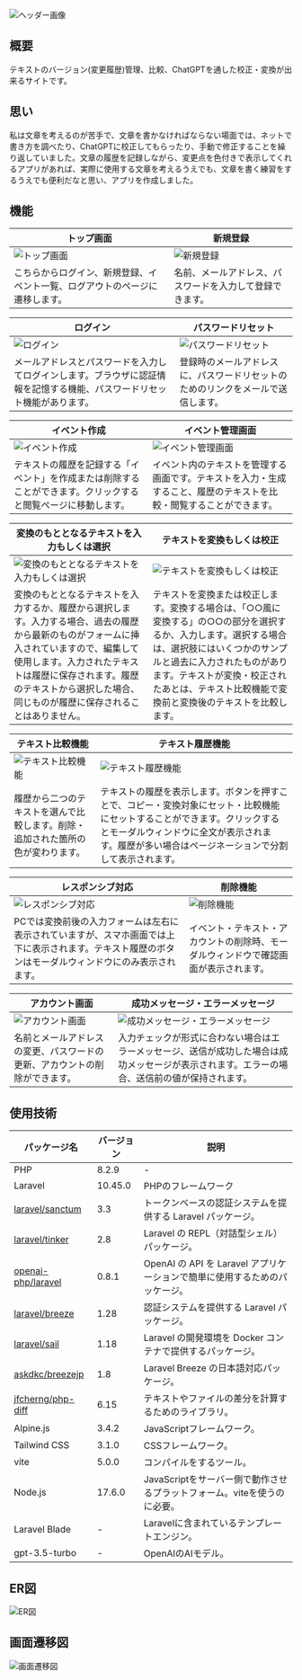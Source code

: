 ![ヘッダー画像](画像のURL)

## 概要

テキストのバージョン(変更履歴)管理、比較、ChatGPTを通した校正・変換が出来るサイトです。

## 思い

私は文章を考えるのが苦手で、文章を書かなければならない場面では、ネットで書き方を調べたり、ChatGPTに校正してもらったり、手動で修正することを繰り返していました。文章の履歴を記録しながら、変更点を色付きで表示してくれるアプリがあれば、実際に使用する文章を考えるうえでも、文章を書く練習をするうえでも便利だなと思い、アプリを作成しました。

## 機能

| トップ画面 | 新規登録 |
|------------|------------|
| ![トップ画面](画像のURL) | ![新規登録](画像のURL) |
| こちらからログイン、新規登録、イベント一覧、ログアウトのページに遷移します。 | 名前、メールアドレス、パスワードを入力して登録できます。 |

| ログイン | パスワードリセット |
|------------|------------|
| ![ログイン](画像のURL) | ![パスワードリセット](画像のURL) |
| メールアドレスとパスワードを入力してログインします。ブラウザに認証情報を記憶する機能、パスワードリセット機能があります。 | 登録時のメールアドレスに、パスワードリセットのためのリンクをメールで送信します。 |

| イベント作成 | イベント管理画面 |
|------------|------------|
| ![イベント作成](画像のURL) | ![イベント管理画面](画像のURL) |
| テキストの履歴を記録する「イベント」を作成または削除することができます。クリックすると閲覧ページに移動します。 | イベント内のテキストを管理する画面です。テキストを入力・生成すること、履歴のテキストを比較・閲覧することができます。 |

| 変換のもととなるテキストを入力もしくは選択 | テキストを変換もしくは校正 |
|------------|------------|
| ![変換のもととなるテキストを入力もしくは選択](画像のURL) | ![テキストを変換もしくは校正](画像のURL) |
| 変換のもととなるテキストを入力するか、履歴から選択します。入力する場合、過去の履歴から最新のものがフォームに挿入されていますので、編集して使用します。入力されたテキストは履歴に保存されます。履歴のテキストから選択した場合、同じものが履歴に保存されることはありません。 | テキストを変換または校正します。変換する場合は、「○○風に変換する」の○○の部分を選択するか、入力します。選択する場合は、選択肢にはいくつかのサンプルと過去に入力されたものがあります。テキストが変換・校正されたあとは、テキスト比較機能で変換前と変換後のテキストを比較します。 |

| テキスト比較機能 | テキスト履歴機能 |
|------------|------------|
| ![テキスト比較機能](画像のURL) | ![テキスト履歴機能](画像のURL) |
| 履歴から二つのテキストを選んで比較します。削除・追加された箇所の色が変わります。 | テキストの履歴を表示します。ボタンを押すことで、コピー・変換対象にセット・比較機能にセットすることができます。クリックするとモーダルウィンドウに全文が表示されます。履歴が多い場合はページネーションで分割して表示されます。 |

| レスポンシブ対応 | 削除機能 |
|------------|------------|
| ![レスポンシブ対応](画像のURL) | ![削除機能](画像のURL) |
| PCでは変換前後の入力フォームは左右に表示されていますが、スマホ画面では上下に表示されます。テキスト履歴のボタンはモーダルウィンドウにのみ表示されます。 | イベント・テキスト・アカウントの削除時、モーダルウィンドウで確認画面が表示されます。 |

| アカウント画面 | 成功メッセージ・エラーメッセージ |
|------------|------------|
| ![アカウント画面](画像のURL) | ![成功メッセージ・エラーメッセージ](画像のURL) |
| 名前とメールアドレスの変更、パスワードの更新、アカウントの削除ができます。 | 入力チェックが形式に合わない場合はエラーメッセージ、送信が成功した場合は成功メッセージが表示されます。エラーの場合、送信前の値が保持されます。 |

## 使用技術

| パッケージ名                                                                              | バージョン | 説明                                                     |
|------------------------------------------------------------------------------------------|------------|----------------------------------------------------------|
| PHP                                                                                      | 8.2.9      | -                                                        |
| Laravel                                                                                  | 10.45.0    | PHPのフレームワーク                                       |
| [laravel/sanctum](https://github.com/laravel/sanctum)                                    | 3.3        | トークンベースの認証システムを提供する Laravel パッケージ。|
| [laravel/tinker](https://github.com/laravel/tinker)                                      | 2.8        | Laravel の REPL（対話型シェル）パッケージ。               |
| [openai-php/laravel](https://github.com/openai-php/laravel)                              | 0.8.1      | OpenAI の API を Laravel アプリケーションで簡単に使用するためのパッケージ。|
| [laravel/breeze](https://github.com/laravel/breeze)                                      | 1.28       | 認証システムを提供する Laravel パッケージ。               |
| [laravel/sail](https://github.com/laravel/sail)                                          | 1.18       | Laravel の開発環境を Docker コンテナで提供するパッケージ。|
| [askdkc/breezejp](https://github.com/askdkc/breezejp)                                    | 1.8        | Laravel Breeze の日本語対応パッケージ。                  |
| [jfcherng/php-diff](https://github.com/askdkc/breezejp)                                  | 6.15       | テキストやファイルの差分を計算するためのライブラリ。      |
| Alpine.js                                                                                | 3.4.2      | JavaScriptフレームワーク。                               |
| Tailwind CSS                                                                             | 3.1.0      | CSSフレームワーク。                                      |
| vite                                                                                     | 5.0.0      | コンパイルをするツール。                                 |
| Node.js                                                                                  | 17.6.0     | JavaScriptをサーバー側で動作させるプラットフォーム。viteを使うのに必要。|
| Laravel Blade                                                                            | -          | Laravelに含まれているテンプレートエンジン。              |
| gpt-3.5-turbo                                                                            | -          | OpenAIのAIモデル。                                       |

## ER図

![ER図](画像のURL)

## 画面遷移図

![画面遷移図](画像のURL)
